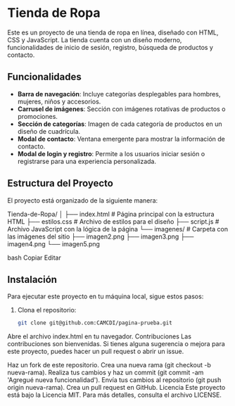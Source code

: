 # Tienda de Ropa

Este es un proyecto de una tienda de ropa en línea, diseñado con HTML, CSS y JavaScript. La tienda cuenta con un diseño moderno, funcionalidades de inicio de sesión, registro, búsqueda de productos y contacto.

## Funcionalidades

- **Barra de navegación**: Incluye categorías desplegables para hombres, mujeres, niños y accesorios.
- **Carrusel de imágenes**: Sección con imágenes rotativas de productos o promociones.
- **Sección de categorías**: Imagen de cada categoría de productos en un diseño de cuadrícula.
- **Modal de contacto**: Ventana emergente para mostrar la información de contacto.
- **Modal de login y registro**: Permite a los usuarios iniciar sesión o registrarse para una experiencia personalizada.

## Estructura del Proyecto

El proyecto está organizado de la siguiente manera:

Tienda-de-Ropa/ │ ├── index.html # Página principal con la estructura HTML ├── estilos.css # Archivo de estilos para el diseño ├── script.js # Archivo JavaScript con la lógica de la página └── imagenes/ # Carpeta con las imágenes del sitio ├── imagen2.png ├── imagen3.png ├── imagen4.png └── imagen5.png

bash
Copiar
Editar

## Instalación

Para ejecutar este proyecto en tu máquina local, sigue estos pasos:

1. Clona el repositorio:
   ```bash
   git clone git@github.com:CAMCDI/pagina-prueba.git
Abre el archivo index.html en tu navegador.
Contribuciones
Las contribuciones son bienvenidas. Si tienes alguna sugerencia o mejora para este proyecto, puedes hacer un pull request o abrir un issue.

Haz un fork de este repositorio.
Crea una nueva rama (git checkout -b nueva-rama).
Realiza tus cambios y haz un commit (git commit -am 'Agregué nueva funcionalidad').
Envía tus cambios al repositorio (git push origin nueva-rama).
Crea un pull request en GitHub.
Licencia
Este proyecto está bajo la Licencia MIT. Para más detalles, consulta el archivo LICENSE.
